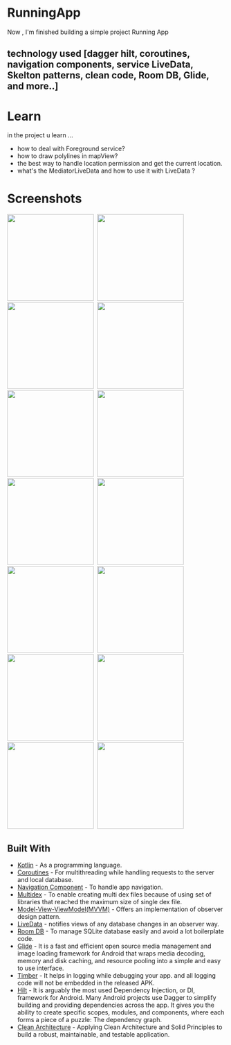 # RunningApp
Now , I'm finished building a simple project Running App
##  technology used [dagger hilt, coroutines, navigation components, service LiveData, Skelton patterns, clean code, Room DB, Glide, and more..]

#  Learn
 in the project u learn ...
- how to deal with Foreground service?
- how to draw polylines in mapView?
- the best way to handle location permission and get the current location.
- what's the MediatorLiveData and how to use it with LiveData ?
# Screenshots

<img src="https://user-images.githubusercontent.com/67482991/138246356-b08980b4-33e0-4590-a846-d27a8b1483c5.png" width="200">&nbsp;
<img src="(https://user-images.githubusercontent.com/67482991/138246384-e8cb1de9-1c58-4384-9058-bd6c62feae00.png" width="200">&nbsp;
<img src="(https://user-images.githubusercontent.com/67482991/138246410-0532b286-51ed-46e2-a6c5-59862bd1b991.png" width="200">&nbsp;
<img src="https://user-images.githubusercontent.com/67482991/138246421-0c878c35-a788-419e-a3a5-71269aacacd9.png" width="200">
<img src="https://user-images.githubusercontent.com/67482991/138246425-ef744a8c-d3cd-4a8d-a82d-574d72954121.png" width="200">&nbsp;
<img src="https://user-images.githubusercontent.com/67482991/138246439-8d18f195-2bc7-42af-9301-605bf8704eb8.png" width="200">&nbsp;
<img src="https://i.ibb.co/jT06nKt/Screenshot-2021-10-08-17-58-29-55-9f89676b8b215e1e3984633e34501759.jpg" width="200">&nbsp;
<img src="https://user-images.githubusercontent.com/67482991/138246450-9679cc2c-1071-47bd-90fa-696b4c118103.png" width="200">
<img src="https://user-images.githubusercontent.com/67482991/138246484-41ae6f34-35ea-4061-836a-4df4b20a8657.png" width="200">&nbsp;
<img src="https://user-images.githubusercontent.com/67482991/138246498-147e176a-a6cb-4e95-b9d5-f5c605e0c6fb.png" width="200">&nbsp;
<img src="https://user-images.githubusercontent.com/67482991/138246510-a70a1227-7df6-4335-91c6-84fcfe251818.png" width="200">&nbsp;
<img src="https://user-images.githubusercontent.com/67482991/138246529-02b9e93b-64ff-42bd-a3af-4e9545fb636a.png" width="200">
<img src="https://user-images.githubusercontent.com/67482991/138246545-f373cb38-a089-4ccd-b248-6b7e14d2ef93.png" width="200">&nbsp;
<img src="https://user-images.githubusercontent.com/67482991/138246556-596a09cf-246a-4279-a831-49fb99a412fc.png" width="200">&nbsp;
## Built With

* [Kotlin](https://kotlinlang.org) - As a programming language.
* [Coroutines](https://developer.android.com/kotlin/coroutines) - For multithreading while handling requests to the server and local database.
* [Navigation Component](https://developer.android.com/guide/navigation/navigation-getting-started) - To handle app navigation.
* [Multidex](https://developer.android.com/studio/build/multidex) - To enable creating multi dex files because of using set of libraries that reached the maximum size of single dex file.
* [Model-View-ViewModel(MVVM)](https://developer.android.com/topic/architecture) - Offers an implementation of observer design pattern.
* [LiveData](https://developer.android.com/topic/libraries/architecture/livedata) - notifies views of any database changes in an observer way.
* [Room DB](https://developer.android.com/training/data-storage/room) - To manage SQLite database easily and avoid a lot boilerplate code.
* [Glide](https://github.com/bumptech/glide) - It is a fast and efficient open source media management and image loading framework for Android that wraps media decoding, memory and disk caching, and resource pooling into a simple and easy to use interface.
* [Timber](https://github.com/JakeWharton/timber) - It helps in logging while debugging your app. and all logging code will not be embedded in the released APK.
* [Hilt](https://developer.android.com/training/dependency-injection/hilt-android) - It is arguably the most used Dependency Injection, or DI, framework for Android. Many Android projects use Dagger to simplify building and providing dependencies across the app. It gives you the ability to create specific scopes, modules, and components, where each forms a piece of a puzzle: The dependency graph.
* [Clean Architecture](https://www.raywenderlich.com/3595916-clean-architecture-tutorial-for-android-getting-started) - Applying Clean Architecture and Solid Principles to build a robust, maintainable, and testable application.
